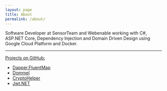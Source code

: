 ```yaml
---
layout: page
title: About
permalink: /about/
---
```


Software Developer at SensorTeam and Webenable working with C#, ASP.NET Core, Dependency Injection and Domain Driven Design using Google Cloud Platform and Docker.

<hr>

[Projects on GitHub:](https://github.com/henkmollema)  
  - [Dapper.FluentMap](https://github.com/henkmollema/Dapper-FluentMap)  
  - [Dommel](https://github.com/henkmollema/Dommel)  
  - [CryptoHelper](https://github.com/henkmollema/CryptoHelper)  
  - [Jwt.NET](https://github.com/henkmollema/Jwt.NET)
